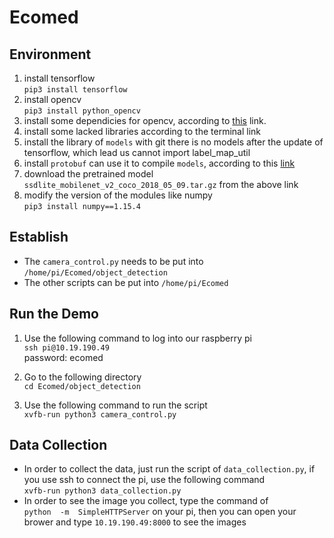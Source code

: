 # Ecomed

## Environment
1.	install tensorflow   
	```pip3 install tensorflow```
2.	install opencv  
	```pip3 install python_opencv```
3.	install some dependicies for opencv, according to [this](https://github.com/amymcgovern/pyparrot/issues/34) link.  
4. 	install some lacked libraries according to the terminal link
5.	install the library of `models` with git
	there is no models after the update of tensorflow, which lead us cannot import label_map_util
6.	install `protobuf` can use it to compile `models`, according to this [link](https://github.com/EdjeElectronics/TensorFlow-Object-Detection-on-the-Raspberry-Pi/blob/master/README.md)
7. 	download the pretrained model `ssdlite_mobilenet_v2_coco_2018_05_09.tar.gz` from the above link
8.	modify the version of the modules like numpy  
```pip3 install numpy==1.15.4```

## Establish
* The `camera_control.py` needs to be put into `/home/pi/Ecomed/object_detection`
* The other scripts can be put into `/home/pi/Ecomed`

## Run the Demo
1. Use the following command to log into our raspberry pi  
```ssh pi@10.19.190.49```  
password: ecomed

2. Go to the following directory  
```cd Ecomed/object_detection```

3. Use the following command to run the script  
```xvfb-run python3 camera_control.py```

## Data Collection
* In order to collect the data, just run the script of `data_collection.py`, if you use ssh to connect the pi, use the following command  
```xvfb-run python3 data_collection.py``` 
* In order to see the image you collect, type the command of   
```python  -m  SimpleHTTPServer``` on your pi, 
then you can open your brower and type `10.19.190.49:8000` to see the images
